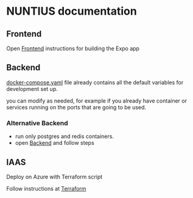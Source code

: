 # NUNTIUS documentation

## Frontend

Open [Frontend](frontend/README.md) instructions for building the Expo app

## Backend 

[docker-compose.yaml](docker-compose.yaml) file already contains all the default variables for development set up.

you can modify as needed, for example if you already have container or services running on the ports that are going to be used.

### Alternative Backend

- run only postgres and redis containers.
- open [Backend](backend/README.md) and follow steps

## IAAS

Deploy on Azure with Terraform script

Follow instructions at [Terraform](terraform/README.md)
